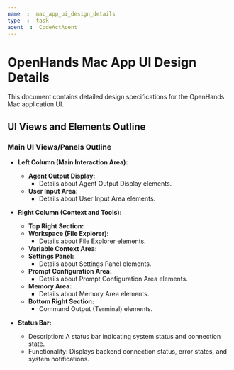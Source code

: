 ```yaml
---
name  :  mac_app_ui_design_details
type  :  task
agent  :  CodeActAgent
---
```


# OpenHands Mac App UI Design Details

This document contains detailed design specifications for the OpenHands Mac application UI.

## UI Views and Elements Outline

### Main UI Views/Panels Outline

- **Left Column (Main Interaction Area):**
  - **Agent Output Display:**
    - Details about Agent Output Display elements.
  - **User Input Area:**
    - Details about User Input Area elements.

- **Right Column (Context and Tools):**
  - **Top Right Section:**
  - **Workspace (File Explorer):**
    - Details about File Explorer elements.
  - **Variable Context Area:**
  - **Settings Panel:**
    - Details about Settings Panel elements.
  - **Prompt Configuration Area:**
    - Details about Prompt Configuration Area elements.
  - **Memory Area:**
    - Details about Memory Area elements.
  - **Bottom Right Section:**
    - Command Output (Terminal) elements.

- **Status Bar:**
  - Description: A status bar indicating system status and connection state.
  - Functionality: Displays backend connection status, error states, and system notifications.
